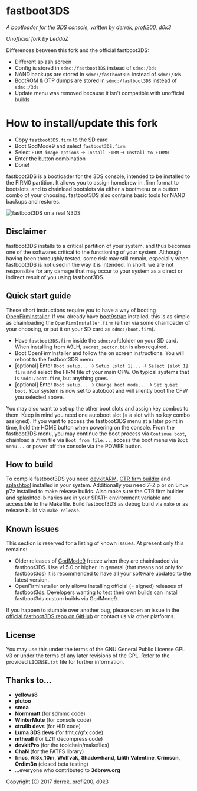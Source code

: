 # fastboot3DS
_A bootloader for the 3DS console, written by derrek, profi200, d0k3_

_Unofficial fork by LeddaZ_

Differences between this fork and the official fastboot3DS:
- Different splash screen
- Config is stored in `sdmc:/fastboot3DS` instead of `sdmc:/3ds`
- NAND backups are stored in `sdmc:/fastboot3DS` instead of `sdmc:/3ds`
- BootROM & OTP dumps are stored in `sdmc:/fastboot3DS` instead of `sdmc:/3ds`
- Update menu was removed because it isn't compatible with unofficial builds

# How to install/update this fork
- Copy `fastboot3DS.firm` to the SD card
- Boot GodMode9 and select `fastboot3DS.firm`
- Select `FIRM image options` -> `Install FIRM` -> `Install to FIRM0`
- Enter the button combination
- Done!

fastboot3DS is a bootloader for the 3DS console, intended to be installed to the FIRM0 partition. It allows you to assign homebrew in .firm format to bootslots, and to chainload bootslots via either a bootmenu or a button combo of your choosing. fastboot3DS also contains basic tools for NAND backups and restores.

![fastboot3DS on a real N3DS](https://github.com/derrekr/fastboot3DS/blob/master/assets/fastboot_on_n3ds.jpg?raw=true)

## Disclaimer
fastboot3DS installs to a critical partition of your system, and thus becomes one of the softwares critical to the functioning of your system. Although having been thoroughly tested, some risk may still remain, especially when fastboot3DS is not used in the way it is intended. In short: we are not responsible for any damage that may occur to your system as a direct or indirect result of you using fastboot3DS.

## Quick start guide
These short instructions require you to have a way of booting [OpenFirmInstaller](https://github.com/d0k3/OpenFirmInstaller). If you already have [boot9strap](https://github.com/SciresM/boot9strap) installed, this is as simple as chainloading the `OpenFirmInstaller.firm` (either via some chainloader of your choosing, or put it on your SD card as `sdmc:/boot.firm`).
* Have `fastboot3DS.firm` inside the `sdmc:/ofi`folder on your SD card. When installing from A9LH, `secret_sector.bin` is also required.
* Boot OpenFirmInstaller and follow the on screen instructions. You will reboot to the fastboot3DS menu.
* [optional] Enter `Boot setup...` -> `Setup [slot 1]...` -> `Select [slot 1] firm` and select the FIRM file of your main CFW. On typical systems that is `smdc:/boot.firm`, but anything goes.
* [optional] Enter `Boot setup...` -> `Change boot mode...` -> `Set quiet boot`. Your system is now set to autoboot and will silently boot the CFW you selected above.

You may also want to set up the other boot slots and assign key combos to them. Keep in mind you need one autoboot slot (= a slot with no key combo assigned). If you want to access the fastboot3DS menu at a later point in time, hold the HOME button when powering on the console. From the fastboot3DS menu, you may continue the boot process via `Continue boot`, chainload a .firm file via `Boot from file...`, access the boot menu via `Boot menu...` or power off the console via the POWER button.

## How to build
To compile fastboot3DS you need [devkitARM](https://sourceforge.net/projects/devkitpro/), [CTR firm builder](https://github.com/derrekr/ctr_firm_builder) and [splashtool](https://github.com/profi200/splashtool) installed in your system. Additionally you need 7-Zip or on Linux p7z installed to make release builds. Also make sure the CTR firm builder and splashtool binaries are in your $PATH environment variable and accessible to the Makefile. Build fastboot3DS as debug build via `make` or as release build via `make release`.

## Known issues
This section is reserved for a listing of known issues. At present only this remains:
* Older releases of [GodMode9](https://github.com/d0k3/GodMode9) freeze when they are chainloaded via fastboot3DS. Use v1.5.0 or higher. In general (that means not only for fastboot3ds) it is recommended to have all your software updated to the latest version.
* OpenFirmInstaller only allows installing official (= signed) releases of fastboot3ds. Developers wanting to test their own builds can install fastboot3ds custom builds via GodMode9.

If you happen to stumble over another bug, please open an issue in the [official fastboot3DS repo on GitHub](https://github.com/derrekr/fastboot3DS/issues) or contact us via other platforms.

## License
You may use this under the terms of the GNU General Public License GPL v3 or under the terms of any later revisions of the GPL. Refer to the provided `LICENSE.txt` file for further information.

## Thanks to...
* **yellows8**
* **plutoo**
* **smea**
* **Normmatt** (for sdmmc code)
* **WinterMute** (for console code)
* **ctrulib devs** (for HID code)
* **Luma 3DS devs** (for fmt.c/gfx code)
* **mtheall** (for LZ11 decompress code)
* **devkitPro** (for the toolchain/makefiles)
* **ChaN** (for the FATFS library)
* **fincs**, **Al3x_10m**, **Wolfvak**, **Shadowhand**, **Lilith Valentine**, **Crimson**, **Ordim3n** (closed beta testing)
* ...everyone who contributed to **3dbrew.org**

Copyright (C) 2017 derrek, profi200, d0k3
